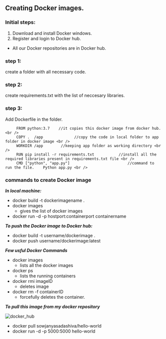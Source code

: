 ## Creating Docker images.

### Initial steps:
 1. Download and install Docker windows.
 2. Register and login to Docker hub.
  - All our Docker repositories are in Docker hub.


### step 1: <br />
 create a folder with all necessary code. <br />
 
### step 2:<br />
 create requirements.txt with the list of neccesary libraries.<br />
 
### step 3: <br />
 Add Dockerfile in the folder.<br />
 
 		 FROM python:3.7    //it copies this docker image from docker hub. <br />
		 COPY .  /app              //copy the code in local folder to app folder in docker image <br />
		 WORKDIR /app        //keeping app folder as working directory <br />
		 RUN pip install -r requirements.txt           //install all the required libraries present in requirements.txt file <br />
   		 CMD ["python", "app.py"]                          //command to run the file.    Python app.py <br /> 

 

### commands to create Docker image <br />

<em><strong> In local machine: </strong></em> <br />

- docker build -t dockerimagename .<br />
- docker images     <br />     
 	- gives the list of docker images <br />
- docker run -d -p hostport:containerport containername <br />

<em><strong> To push the Docker image to Docker hub: </strong></em> <br />

- docker build -t username/dockerimage . <br />
- docker push username/dockerimage:latest <br />

<em><strong> Few usful Docker Commands </strong></em> <br />
 
- docker images    <br />          
 	- lists all the docker images <br />
- docker ps         <br />         
	- lists the running containers <br />
- docker rmi imageID   <br />      
	- deletes image <br /> 
- docker rm -f containerID    <br />
	- forcefully deletes the container. <br />
	
	
<em><strong>To pull this image from my docker repository</strong></em> <br />

 ![docker_hub](https://user-images.githubusercontent.com/67077357/194800836-ef35dba3-97ea-4238-bcda-48fe158d6940.png)  <br />

- docker pull sowjanyasadashiva/hello-world    <br />          
- docker run -d -p 5000:5000 hello-world         <br />         
	
 
 
 
 
 

 
